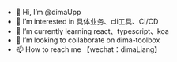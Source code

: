 - 👋 Hi, I’m @dimaUpp
- 👀 I’m interested in 具体业务、cli工具、CI/CD
- 🌱 I’m currently learning react、typescript、koa
- 💞️ I’m looking to collaborate on dima-toolbox
- 📫 How to reach me 【wechat：dimaLiang】

